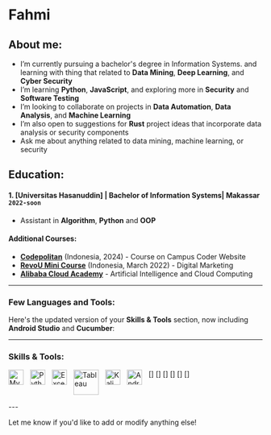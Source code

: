 #  Fahmi 
## About me:  
- I’m currently pursuing a bachelor's degree in Information Systems. and learning with thing that related to **Data Mining**, **Deep Learning**, and **Cyber Security**  
- I’m learning **Python**, **JavaScript**, and exploring more in **Security** and **Software Testing**  
- I’m looking to collaborate on projects in **Data Automation**, **Data Analysis**, and **Machine Learning**  
- I’m also open to suggestions for **Rust** project ideas that incorporate data analysis or security components  
- Ask me about anything related to data mining, machine learning, or security

## Education:  
#### 1. [Universitas Hasanuddin] | Bachelor of Information Systems| Makassar `2022-soon`
   - Assistant in **Algorithm**, **Python** and **OOP**  

#### Additional Courses:
- **[Codepolitan](https://www.codepolitan.com)** (Indonesia, 2024) - Course on Campus Coder Website  
- **[RevoU Mini Course](https://www.revou.co.id)** (Indonesia, March 2022) - Digital Marketing  
- **[Alibaba Cloud Academy](https://academy.alibabacloud.com)** - Artificial Intelligence and Cloud Computing  

---

### Few Languages and Tools:

Here's the updated version of your **Skills & Tools** section, now including **Android Studio** and **Cucumber**:

---

### Skills & Tools:

[<img align="left" alt="MySQL" width="30px" src="https://cdn.jsdelivr.net/gh/devicons/devicon/icons/mysql/mysql-original.svg" style="padding-right:10px;" />]
[<img align="left" alt="Python" width="30px" src="https://upload.wikimedia.org/wikipedia/commons/thumb/c/c3/Python-logo-notext.svg/110px-Python-logo-notext.svg.png?20100317150552" style="padding-right:10px;" />]
[<img align="left" alt="Excel" width="30px" src="https://is2-ssl.mzstatic.com/image/thumb/Purple126/v4/a8/fd/5a/a8fd5a84-c6f1-355f-3b9f-6e86598efaa3/XCEL.png/1200x630bb.png" style="padding-right:10px;" />]
[<img align="left" alt="Tableau" width="50px" src="https://logos-world.net/wp-content/uploads/2021/10/Tableau-Symbol.png" style="padding-right:10px;" />] 
[<img align="left" alt="Kali Linux" width="30px" src="https://upload.wikimedia.org/wikipedia/commons/4/4b/Kali_Linux_2.0_wordmark.svg" style="padding-right:10px;" />]
[<img align="left" alt="Android Studio" width="30px" src="https://upload.wikimedia.org/wikipedia/commons/thumb/5/51/Android_Studio_Logo_2024.svg/800px-Android_Studio_Logo_2024.svg.png" style="padding-right:10px;" />]


<br />
<br />
---

Let me know if you'd like to add or modify anything else!
